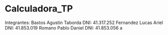# Calculadora_TP

Integrantes:
Bastos Agustin Taborda DNI: 41.317.252
Fernandez Lucas Ariel DNI: 41.853.019
Romano Pablo Daniel DNI: 41.853.056
a
